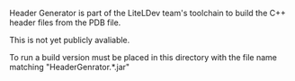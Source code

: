 Header Generator is part of the LiteLDev team's toolchain to build the C++ header files from the PDB file.

This is not yet publicly avaliable.

To run a build version must be placed in this directory with the file name matching "HeaderGenrator.*\.jar"
